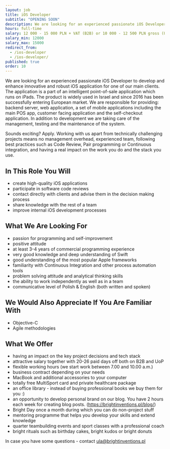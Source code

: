 ```yaml
---
layout: job
title: iOS Developer
subtitle: "OPENING SOON"
description: We are looking for an experienced passionate iOS Developer to develop and enhance innovative and robust iOS application for one of our main clients.
hours: full-time
salary: 12 000 - 15 000 PLN + VAT (B2B) or 10 000 - 12 500 PLN gross (UoP)
salary_min: 12000
salary_max: 15000
redirect_from:
  - /ios-developer
  - /ios-developer/
published: true
order: 10
---
```

We are looking for an experienced passionate iOS Developer to develop and enhance innovative and robust iOS application for one of our main clients. The application is a part of an intelligent point-of-sale application which runs on iPads. The product is widely used in Israel and since 2016 has been successfully entering European market. We are responsible for providing: backend server, web application, a set of mobile applications including the main POS app, customer facing application and the self-checkout application. In addition to development we are taking care of the management, testing and the maintenance of the system. 

Sounds exciting? Apply. Working with us apart from technically challenging projects means no management overhead, experienced team, following best practices such as Code Review, Pair programming or Continuous integration, and having a real impact on the work you do and the stack you use. 

## In This Role You Will

* create high-quality iOS applications 
* participate in software code reviews 
* contact directly with clients and advise them in the decision making process 
* share knowledge with the rest of a team
* improve internal iOS development processes

## What We Are Looking For

* passion for programming and self-improvement
* positive attitude
* at least 3-4 years of commercial programming experience
* very good knowledge and deep understanding of Swift
* good understanding of the most popular Apple frameworks
* familiarity with Continuous Integration and other process automation tools
* problem solving attitude and analytical thinking skills
* the ability to work independently as well as in a team
* communicative level of Polish & English (both written and spoken)

## We Would Also Appreciate If You Are Familiar With

* Objective-C
* Agile methodologies

## What We Offer

* having an impact on the key project decisions and tech stack 
* attractive salary together with 20-26 paid days off both on B2B and UoP 
* flexible working hours (we start work between 7.00 and 10.00 a.m.)  
* business contract depending on your needs 
* MacBook and additional accessories to your computer 
* totally free MultiSport card and private healthcare package
* an office library - instead of buying professional books we buy them for you :) 
* an opportunity to develop personal brand on our blog. You have 2 hours each week for creating blog posts.  (https://brightinventions.pl/blog/)  
* Bright Day once a month during which you can do non-project stuff 
* mentoring programme that helps you develop your skills and extend knowledge 
* quarter teambuilding events and sport classes with a professional coach 
* bright rituals such as birthday cakes, bright kudos or bright donuts   

In case you have some questions - contact ula@brightinventions.pl
